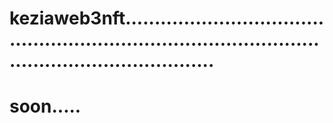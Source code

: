 # keziaweb3nft..........................................................................................................................
# soon.....
